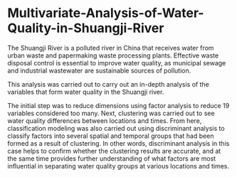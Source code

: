# Multivariate-Analysis-of-Water-Quality-in-Shuangji-River
The Shuangji River is a polluted river in China that receives water from urban waste and papermaking waste processing plants.  Effective waste disposal control is essential to improve water quality, as municipal sewage and industrial wastewater are sustainable sources of pollution.

This analysis was carried out to carry out an in-depth analysis of the variables that form water quality in the Shuangji river.

The initial step was to reduce dimensions using factor analysis to reduce 19 variables considered too many. Next, clustering was carried out to see water quality differences between locations and times. From here, classification modeling was also carried out using discriminant analysis to classify factors into several spatial and temporal groups that had been formed as a result of clustering. In other words, discriminant analysis in this case helps to confirm whether the clustering results are accurate, and at the same time provides further understanding of what factors are most influential in separating water quality groups at various locations and times.


